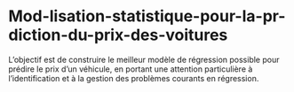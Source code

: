 # Mod-lisation-statistique-pour-la-pr-diction-du-prix-des-voitures
 L’objectif est de construire le meilleur modèle de régression possible pour prédire  le prix d’un véhicule, en portant une attention particulière à l’identification et à la gestion des  problèmes courants en régression.
